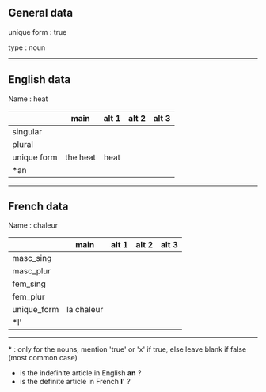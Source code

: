 ## General data

unique form : true

type : noun

---

## English data

Name : heat

|             |   main   | alt 1 | alt 2 | alt 3 |
| :---------- | :------: | :---: | :---: | ----- |
| singular    |          |       |       |       |
| plural      |          |       |       |       |
| unique form | the heat | heat  |       |       |
| \*an        |          |       |       |       |

---

## French data

Name : chaleur

|             |    main    | alt 1 | alt 2 | alt 3 |
| :---------- | :--------: | :---: | :---: | :---: |
| masc_sing   |            |       |       |       |
| masc_plur   |            |       |       |       |
| fem_sing    |            |       |       |       |
| fem_plur    |            |       |       |       |
| unique_form | la chaleur |       |       |       |
| \*l'        |            |       |       |       |

---

\* : only for the nouns, mention 'true' or 'x' if true, else leave blank if false (most common case)

- is the indefinite article in English **an** ?
- is the definite article in French **l'** ?
